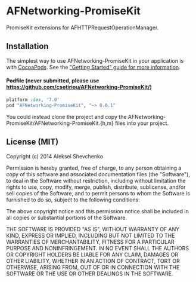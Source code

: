 AFNetworking-PromiseKit
=======================
PromiseKit extensions for AFHTTPRequestOperationManager.

Installation
------------
The simplest way to use AFNetworking-PromiseKit in your application is with [CocoaPods](http://cocoapods.org). See the ["Getting Started" guide for more information](http://guides.cocoapods.org/using/using-cocoapods.html).

#### <del>Podfile</del> (never submitted, please use https://github.com/csotiriou/AFNetworking-PromiseKit/)

```ruby
platform :ios, '7.0'
pod "AFNetworking-PromiseKit", "~> 0.0.1"
```

You could instead clone the project and copy the AFNetworking-PromiseKit/AFNetworking-PromiseKit.{h,m} files into your project.

License (MIT)
-------------
Copyright (c) 2014 Aleksei Shevchenko

Permission is hereby granted, free of charge, to any person obtaining a copy of this software and associated documentation files (the "Software"), to deal in the Software without restriction, including without limitation the rights to use, copy, modify, merge, publish, distribute, sublicense, and/or sell copies of the Software, and to permit persons to whom the Software is furnished to do so, subject to the following conditions:

The above copyright notice and this permission notice shall be included in all copies or substantial portions of the Software.

THE SOFTWARE IS PROVIDED "AS IS", WITHOUT WARRANTY OF ANY KIND, EXPRESS OR IMPLIED, INCLUDING BUT NOT LIMITED TO THE WARRANTIES OF MERCHANTABILITY, FITNESS FOR A PARTICULAR PURPOSE AND NONINFRINGEMENT. IN NO EVENT SHALL THE AUTHORS OR COPYRIGHT HOLDERS BE LIABLE FOR ANY CLAIM, DAMAGES OR OTHER LIABILITY, WHETHER IN AN ACTION OF CONTRACT, TORT OR OTHERWISE, ARISING FROM, OUT OF OR IN CONNECTION WITH THE SOFTWARE OR THE USE OR OTHER DEALINGS IN THE SOFTWARE.
